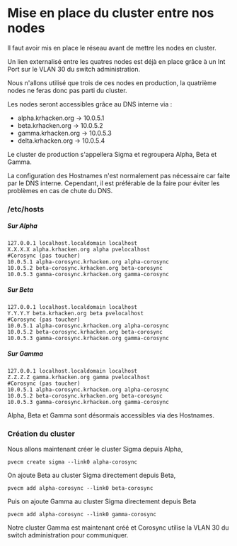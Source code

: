 # Mise en place du cluster entre nos nodes
Il faut avoir mis en place le réseau avant de mettre les nodes en cluster.

Un lien externalisé entre les quatres nodes est déjà en place grâce à un Int Port sur le VLAN 30 du switch administration.

Nous n'allons utilisé que trois de ces nodes en production, la quatrième nodes ne feras donc pas parti du cluster.

Les nodes seront accessibles grâce au DNS interne via :
- alpha.krhacken.org -> 10.0.5.1
- beta.krhacken.org -> 10.0.5.2
- gamma.krhacken.org -> 10.0.5.3
- delta.krhacken.org -> 10.0.5.4

Le cluster de production s'appellera Sigma et regroupera Alpha, Beta et Gamma.

La configuration des Hostnames n'est normalement pas nécessaire car faite par le DNS interne. Cependant, il est préférable de la faire pour éviter les problèmes en cas de chute du DNS.

### /etc/hosts

##### Sur Alpha
```
127.0.0.1 localhost.localdomain localhost
X.X.X.X alpha.krhacken.org alpha pvelocalhost
#Corosync (pas toucher)
10.0.5.1 alpha-corosync.krhacken.org alpha-corosync
10.0.5.2 beta-corosync.krhacken.org beta-corosync
10.0.5.3 gamma-corosync.krhacken.org gamma-corosync
```

##### Sur Beta
```
127.0.0.1 localhost.localdomain localhost
Y.Y.Y.Y beta.krhacken.org beta pvelocalhost
#Corosync (pas toucher)
10.0.5.1 alpha-corosync.krhacken.org alpha-corosync
10.0.5.2 beta-corosync.krhacken.org beta-corosync
10.0.5.3 gamma-corosync.krhacken.org gamma-corosync
```

##### Sur Gamma
```
127.0.0.1 localhost.localdomain localhost
Z.Z.Z.Z gamma.krhacken.org gamma pvelocalhost
#Corosync (pas toucher)
10.0.5.1 alpha-corosync.krhacken.org alpha-corosync
10.0.5.2 beta-corosync.krhacken.org beta-corosync
10.0.5.3 gamma-corosync.krhacken.org gamma-corosync
```
Alpha, Beta et Gamma sont désormais accessibles via des Hostnames.

### Création du cluster
Nous allons maintenant créer le cluster Sigma depuis Alpha,
```
pvecm create sigma --link0 alpha-corosync
```
On ajoute Beta au cluster Sigma directement depuis Beta,
```
pvecm add alpha-corosync --link0 beta-corosync
```
Puis on ajoute Gamma au cluster Sigma directement depuis Beta
```
pvecm add alpha-corosync --link0 gamma-corosync
```
Notre cluster Gamma est maintenant créé et Corosync utilise la VLAN 30 du switch administration pour communiquer.
